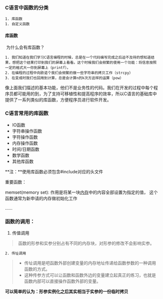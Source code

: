 ### C语言中函数的分类

	1. 库函数
	1. 自定义函数

#### 库函数

​	为什么会有库函数？

 	1. 我们知道在我们学习C语言编程的时候，总是在一个代码编写完成之后迫不及待的想知道结果，想把这个结果打印到我们的屏幕上看看。这个时候我们会频繁的使用一个功能：将信息按照一定的格式大一你到屏幕上（printf）。
 	2. 在编程的过程中向欧诺个我们会频繁的做一些字符串的拷贝工作（strcpy）
 	3. 在变成时我们也回用到计算，总是会计算n的k次方这样的运算（pow）

像上面我们描述的基本功能，他们不是业务性的代码。我们在开发的过程中每个程序员都可能用的到，为了支持可移植性和提高程序的效率，所以C语言的基础库中提供了一系列类似的库函数，方便程序员进行软件开发。

### C语言常用的库函数

- IO函数
- 字符串操作函数
- 字符操作函数
- 内存操作函数
- 时间/日期函数
- 数学函数
- 其他库函数

**注：**使用库函数必须包含#include对应的头文件

重要函数：

memset(memory set):	作用是将某一块[内存](https://baike.baidu.com/item/内存/103614?fromModule=lemma_inlink)中的内容全部设置为指定的值， 这个函数通常为新申请的内存做初始化工作

......

### 函数的调用：

1. 传值调用

> ​	函数的形参和实参分别占有不同的内存块，对形参的修改不会影响实参。

 	2. 传址调用

> - 传址调用是吧函数外部创建变量的内存地址传递给函数参数的一种调用函数的方式。
> - 这种传参方式可以让函数和函数外边的变量建立起真正的练习，也就是函数内部可以直接操作函数外部的变量。

​	**可以简单的认为：形参实例化之后其实相当于实参的一份临时拷贝**